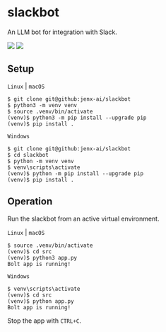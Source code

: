# slackbot

An LLM bot for integration with Slack.

![](https://img.shields.io/badge/Code-Python-informational?style=flat&logo=python&logoColor=white&color=3776AB)
![](https://img.shields.io/badge/Tool-Slack-informational?style=flat&logo=slack&logoColor=white&color=4A154B)

## Setup

`Linux` | `macOS`

```console
$ git clone git@github:jenx-ai/slackbot
$ python3 -m venv venv
$ source .venv/bin/activate
(venv)$ python3 -m pip install --upgrade pip
(venv)$ pip install .
```

`Windows`

```console
$ git clone git@github:jenx-ai/slackbot
$ cd slackbot
$ python -m venv venv
$ venv\scripts\activate
(venv)$ python -m pip install --upgrade pip
(venv)$ pip install .
```

## Operation

Run the slackbot from an active virtual environment.

`Linux` | `macOS`

```console
$ source .venv/bin/activate
(venv)$ cd src
(venv)$ python3 app.py
Bolt app is running!
```

`Windows`

```console
$ venv\scripts\activate
(venv)$ cd src
(venv)$ python app.py
Bolt app is running!
```

Stop the app with `CTRL+C`.
